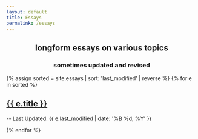 ```yaml
---
layout: default
title: Essays
permalink: /essays
---
```

<h2 class="no_break_title" style="text-align: center">longform essays on various topics</h2>
<h3 style="text-align: center">sometimes updated and revised</h3>

{% assign sorted = site.essays | sort: 'last_modified' | reverse %}
{% for e in sorted %}

<div class="index_item_title">
<h2 class="no_break_title inline"><a href="{{ e.url }}">{{ e.title }}</a></h2>
<div class="metadata inline">-- Last Updated: {{ e.last_modified | date: '%B %d, %Y' }}</div>
</div>

{% endfor %}
